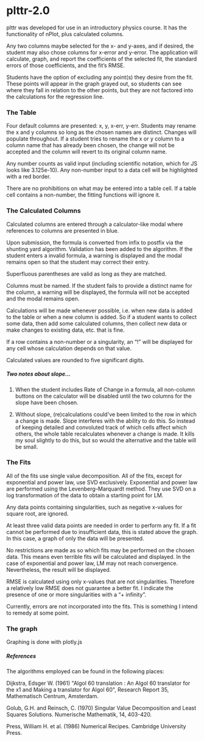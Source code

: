 # plttr-2.0

plttr was developed for use in an introductory physics course. It has the functionality of nPlot, plus calculated columns. 


Any two columns maybe selected for the x- and y-axes, and if desired, the student may also chose columns for x-error and y-error. The application will calculate, graph, and report the coefficients of the selected fit, the standard errors of those coefficients, and the fit’s RMSE. 


Students have the option of excluding any point(s) they desire from the fit. These points will appear in the graph grayed out, so students can see where they fall in relation to the other points, but they are not factored into the calculations for the regression line. 


### The Table


Four default columns are presented: x, y, x-err, y-err. Students may rename the x and y columns so long as the chosen names are distinct. Changes will populate throughout. If a student tries to rename the x or y column to a column name that has already been chosen, the change will not be accepted and the column will revert to its original column name. 


Any number counts as valid input (including scientific notation, which for JS looks like 3.125e-10). Any non-number input to a data cell will be highlighted with a red border. 


There are no prohibitions on what may be entered into a table cell. If a table cell contains a non-number, the fitting functions will ignore it. 


### The Calculated Columns


Calculated columns are entered through a calculator-like modal where references to columns are presented in blue. 


Upon submission, the formula is converted from infix to postfix via the shunting yard algorithm. Validation has been added to the algorithm. If the student enters a invalid formula, a warning is displayed and the modal remains open so that the student may correct their entry. 


Superfluous parentheses are valid as long as they are matched. 


Columns must be named. If the student fails to provide a distinct name for the column, a warning will be displayed, the formula will not be accepted and the modal remains open. 


Calculations will be made whenever possible, i.e. when new data is added to the table or when a new column is added. So if a student wants to collect some data, then add some calculated columns, then collect new data or make changes to existing data, etc. that is fine. 


If a row contains a non-number or a singularity, an “!” will be displayed for any cell whose calculation depends on that value. 


Calculated values are rounded to five significant digits. 


##### Two notes about slope…


1. When the student includes Rate of Change in a formula, all non-column buttons on the calculator will be disabled until the two columns for the slope have been chosen. 


2. Without slope, (re)calculations could've been limited to the row in which a change is made. Slope interferes with the ability to do this. So instead of keeping detailed and convoluted track of which cells affect which others, the whole table recalculates whenever a change is made. It kills my soul slightly to do this, but so would the alternative and the table will be small. 


### The Fits


All of the fits use single value decomposition. All of the fits, except for exponential and power law, use SVD exclusively. Exponential and power law are performed using the Levenberg–Marquardt method. They use SVD on a log transformation of the data to obtain a starting point for LM. 


Any data points containing singularities, such as negative x-values for square root, are ignored. 


At least three valid data points are needed in order to perform any fit. If a fit cannot be performed due to insufficient data, this is stated above the graph. In this case, a graph of only the data will be presented. 


No restrictions are made as so which fits may be performed on the chosen data. This means even terrible fits will be calculated and displayed. In the case of exponential and power law, LM may not reach convergence. Nevertheless, the result will be displayed. 


RMSE is calculated using only x-values that are not singularities. Therefore a relatively low RMSE does not guarantee a better fit. I indicate the presence of one or more singularities with a “+ infinity”. 


Currently, errors are not incorporated into the fits. This is something I intend to remedy at some point. 

### The graph


Graphing is done with plotly.js


##### References

The algorithms employed can be found in the following places:

Dijkstra, Edsger W. (1961) "Algol 60 translation : An Algol 60 translator for the x1 and Making a translator for Algol 60", Research Report 35, Mathematisch Centrum, Amsterdam. 

Golub, G.H. and Reinsch, C. (1970) Singular Value Decomposition and Least Squares Solutions. Numerische Mathematik, 14, 403-420.

Press, William H. et al. (1986) Numerical Recipes. Cambridge University Press. 
